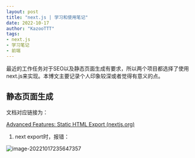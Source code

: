 ```yaml
---
layout: post
title: "next.js | 学习和使用笔记"
date: 2022-10-17
author: "KazooTTT"
tags:
- next.js
- 学习笔记
- 前端
---
```


最近的工作任务对于SEO以及静态页面生成有要求，所以两个项目都选择了使用next.js来实现。本博文主要记录个人印象较深或者觉得有意义的点。

## 静态页面生成

文档对应链接为：

[Advanced Features: Static HTML Export (nextjs.org)](https://nextjs.org/docs/advanced-features/static-html-export)

1. next export时，报错：

![image-20221017235647357](https://kazoottt-1256684243.cos.ap-chengdu.myqcloud.com/2022-10-17-155647.png)
